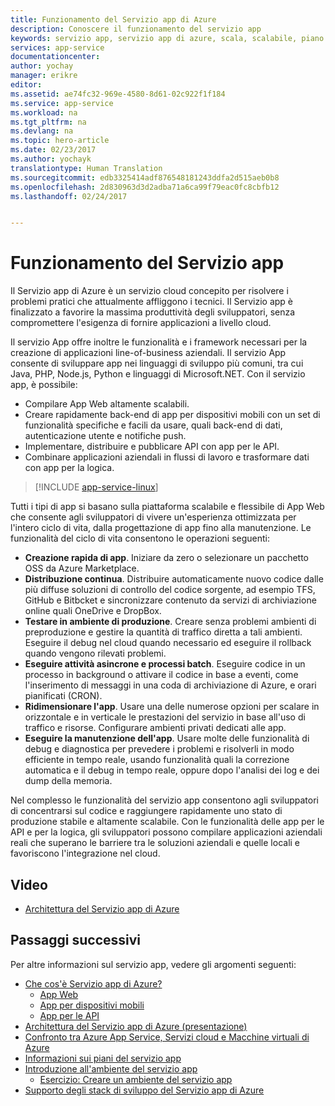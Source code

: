 ```yaml
---
title: Funzionamento del Servizio app di Azure
description: Conoscere il funzionamento del servizio app
keywords: servizio app, servizio app di azure, scala, scalabile, piano di servizio app, costo del servizio app
services: app-service
documentationcenter: 
author: yochay
manager: erikre
editor: 
ms.assetid: ae74fc32-969e-4580-8d61-02c922f1f184
ms.service: app-service
ms.workload: na
ms.tgt_pltfrm: na
ms.devlang: na
ms.topic: hero-article
ms.date: 02/23/2017
ms.author: yochayk
translationtype: Human Translation
ms.sourcegitcommit: edb3325414adf876548181243ddfa2d515aeb0b8
ms.openlocfilehash: 2d830963d3d2adba71a6ca99f79eac0fc8cbfb12
ms.lasthandoff: 02/24/2017


---
```

# <a name="how-app-service-works"></a>Funzionamento del Servizio app
Il Servizio app di Azure è un servizio cloud concepito per risolvere i problemi pratici che attualmente affliggono i tecnici.
Il Servizio app è finalizzato a favorire la massima produttività degli sviluppatori, senza compromettere l'esigenza di fornire applicazioni a livello cloud. 

Il servizio App offre inoltre le funzionalità e i framework necessari per la creazione di applicazioni line-of-business aziendali. Il servizio App consente di sviluppare app nei linguaggi di sviluppo più comuni, tra cui Java, PHP, Node.js, Python e linguaggi di Microsoft.NET. Con il servizio app, è possibile:

* Compilare App Web altamente scalabili.
* Creare rapidamente back-end di app per dispositivi mobili con un set di funzionalità specifiche e facili da usare, quali back-end di dati, autenticazione utente e notifiche push.
* Implementare, distribuire e pubblicare API con app per le API.
* Combinare applicazioni aziendali in flussi di lavoro e trasformare dati con app per la logica.

> [!INCLUDE [app-service-linux](../../includes/app-service-linux.md)]
> 
> 

Tutti i tipi di app si basano sulla piattaforma scalabile e flessibile di App Web che consente agli sviluppatori di vivere un'esperienza ottimizzata per l'intero ciclo di vita, dalla progettazione di app fino alla manutenzione. Le funzionalità del ciclo di vita consentono le operazioni seguenti:

* **Creazione rapida di app**. Iniziare da zero o selezionare un pacchetto OSS da Azure Marketplace.
* **Distribuzione continua**. Distribuire automaticamente nuovo codice dalle più diffuse soluzioni di controllo del codice sorgente, ad esempio TFS, GitHub e Bitbcket e sincronizzare contenuto da servizi di archiviazione online quali OneDrive e DropBox.
* **Testare in ambiente di produzione**. Creare senza problemi ambienti di preproduzione e gestire la quantità di traffico diretta a tali ambienti. Eseguire il debug nel cloud quando necessario ed eseguire il rollback quando vengono rilevati problemi.
* **Eseguire attività asincrone e processi batch**. Eseguire codice in un processo in background o attivare il codice in base a eventi, come l'inserimento di messaggi in una coda di archiviazione di Azure, e orari pianificati (CRON).
* **Ridimensionare l'app**. Usare una delle numerose opzioni per scalare in orizzontale e in verticale le prestazioni del servizio in base all'uso di traffico e risorse. Configurare ambienti privati dedicati alle app.   
* **Eseguire la manutenzione dell'app**. Usare molte delle funzionalità di debug e diagnostica per prevedere i problemi e risolverli in modo efficiente in tempo reale, usando funzionalità quali la correzione automatica e il debug in tempo reale, oppure dopo l'analisi dei log e dei dump della memoria.

Nel complesso le funzionalità del servizio app consentono agli sviluppatori di concentrarsi sul codice e raggiungere rapidamente uno stato di produzione stabile e altamente scalabile. Con le funzionalità delle app per le API e per la logica, gli sviluppatori possono compilare applicazioni aziendali reali che superano le barriere tra le soluzioni aziendali e quelle locali e favoriscono l'integrazione nel cloud. 

## <a name="videos"></a>Video
* [Architettura del Servizio app di Azure](https://azure.microsoft.com/documentation/videos/why-azure-web-sites-plus-architecture/)

## <a name="next-steps"></a>Passaggi successivi

Per altre informazioni sul servizio app, vedere gli argomenti seguenti:

* [Che cos'è Servizio app di Azure?](app-service-value-prop-what-is.md)
  * [App Web](../app-service-web/app-service-web-overview.md)
  * [App per dispositivi mobili](../app-service-mobile/app-service-mobile-value-prop.md)
  * [App per le API](../app-service-api/app-service-api-apps-why-best-platform.md)
* [Architettura del Servizio app di Azure (presentazione)](http://www.slideshare.net/maartenba/windows-azure-web-sites-things-they-dont-teach-kids-in-school-comunity-day-2013)
* [Confronto tra Azure App Service, Servizi cloud e Macchine virtuali di Azure](../app-service-web/choose-web-site-cloud-service-vm.md)
* [Informazioni sui piani del servizio app](azure-web-sites-web-hosting-plans-in-depth-overview.md)
* [Introduzione all'ambiente del servizio app](../app-service-web/app-service-app-service-environment-intro.md)
  * [Esercizio: Creare un ambiente del servizio app](../app-service-web/app-service-web-how-to-create-an-app-service-environment.md)
* [Supporto degli stack di sviluppo del Servizio app di Azure](https://azure.microsoft.com/blog/windows-azure-websites-development-stacks-support/)




